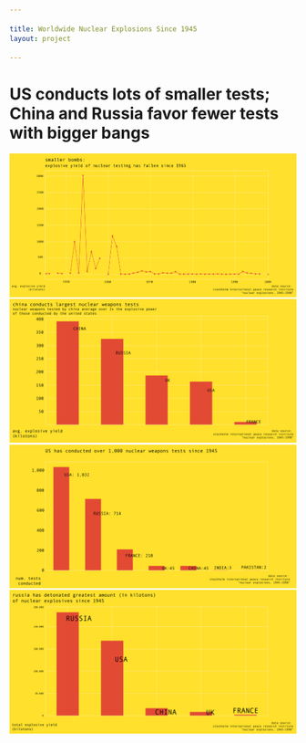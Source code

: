 ```yaml
---

title: Worldwide Nuclear Explosions Since 1945
layout: project

---
```


# US conducts lots of smaller tests; China and Russia favor fewer tests with bigger bangs

![](yield_change_over_years_edited.png)
![](avg_explosive_yield_edited.png)
![](number_test_by_country.png)
![](sum_explosive_yield_edited.png)

